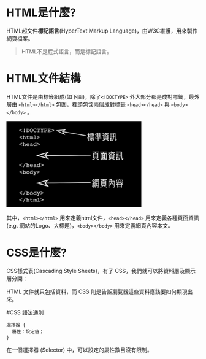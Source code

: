 # HTML是什麼?

HTML超文件**標記語言**\(HyperText Markup Language\)，由W3C維護，用來製作網頁檔案。

> HTML不是程式語言，而是標記語言。

# HTML文件結構

HTML文件是由標籤組成\(如下圖\)，除了`<!DOCTYPE>` 外大部分都是成對標籤，最外層由 `<html></html>` 包圍，裡頭包含兩個成對標籤 `<head></head>` 與 `<body></body>` 。

![](/assets/html結構.png)

其中，`<html></html>` 用來定義html文件，`<head></head>` 用來定義各種頁面資訊(e.g. 網站的Logo、大標題)，`<body></body>` 用來定義網頁內容本文。

# CSS是什麼?

CSS樣式表(Cascading Style Sheets)，有了 CSS，我們就可以將資料層及顯示層分開：

HTML 文件就只包括資料，而 CSS 則是告訴瀏覽器這些資料應該要如何顯現出來。

#CSS 語法通則

```
選擇器 { 
  屬性：設定值； 
}
```
在一個選擇器 (Selector) 中，可以設定的屬性數目沒有限制。

